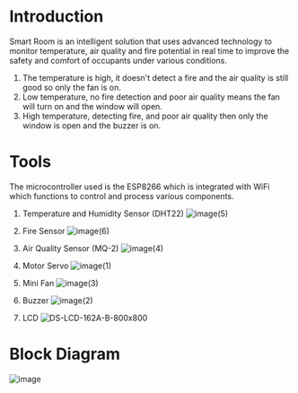 # Introduction
Smart Room is an intelligent solution that uses advanced technology to monitor temperature, air quality and fire potential in real time to improve the safety and comfort of occupants under various conditions.
1. The temperature is high, it doesn't detect a fire and the air quality is still good so only the fan is on.
2. Low temperature, no fire detection and poor air quality means the fan will turn on and the window will open.
3. High temperature, detecting fire, and poor air quality then only the window is open and the buzzer is on.

# Tools
The microcontroller used is the ESP8266 which is integrated with WiFi which functions to control and process various components.
1. Temperature and Humidity Sensor (DHT22)
   ![image(5)](https://github.com/ramizass/smartroomiot/assets/88464165/df4f9c33-15d1-479f-9645-80fe41d856d9)

2. Fire Sensor
   ![image(6)](https://github.com/ramizass/smartroomiot/assets/88464165/6279c697-728d-4105-ba59-6343f3700dc1)

3. Air Quality Sensor (MQ-2)
   ![image(4)](https://github.com/ramizass/smartroomiot/assets/88464165/df37a511-e84a-4896-b6bb-02932f6ba655)

4. Motor Servo
   ![image(1)](https://github.com/ramizass/smartroomiot/assets/88464165/74254e5c-a4e9-490b-803d-46a72424f561)

5. Mini Fan
   ![image(3)](https://github.com/ramizass/smartroomiot/assets/88464165/72ef0c55-f305-4601-b143-199ef0e5aedd)

6. Buzzer
   ![image(2)](https://github.com/ramizass/smartroomiot/assets/88464165/5f685d32-e3dc-414d-9491-6534cc476242)

7. LCD
    ![DS-LCD-162A-B-800x800](https://github.com/ramizass/smartroomiot/assets/88464165/173f2262-89b6-4b17-b973-301f5e602e77)



# Block Diagram
![image](https://github.com/ramizass/smartroomiot/assets/88464165/7d4163f1-e12b-41b8-b1ef-8452bd7d320c)
